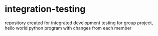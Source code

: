 # integration-testing
repository created for integrated development testing for group project, hello world python program with changes from each member

